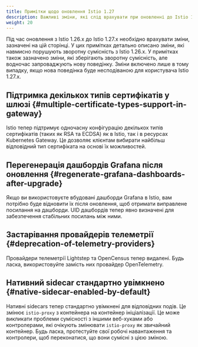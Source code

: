 ```yaml
---
title: Примітки щодо оновлення Istio 1.27
description: Важливі зміни, які слід врахувати при оновленні до Istio 1.27.0.
weight: 20
---
```


Під час оновлення з Istio 1.26.x до Istio 1.27.x необхідно врахувати зміни, зазначені на цій сторінці. У цих примітках детально описано зміни, які навмисно порушують зворотну сумісність з Istio 1.26.x. У примітках також зазначено зміни, які зберігають зворотну сумісність, але водночас запроваджують нову поведінку. Зміни включено лише в тому випадку, якщо нова поведінка буде несподіваною для користувача Istio 1.27.x.

## Підтримка декількох типів сертифікатів у шлюзі {#multiple-certificate-types-support-in-gateway}

Istio тепер підтримує одночасну конфігурацію декількох типів сертифікатів (таких як RSA та ECDSA) як в Istio, так і в ресурсах Kubernetes Gateway. Це дозволяє клієнтам вибирати найбільш відповідний тип сертифіката на основі їх можливостей.

## Перегенерація дашбордів Grafana після оновлення {#regenerate-grafana-dashboards-after-upgrade}

Якщо ви використовуєте вбудовані дашборди Grafana в Istio, вам потрібно буде відновити їх після оновлення, щоб отримати виправлене посилання на дашборди. UID дашбордів тепер явно визначені для забезпечення стабільних посилань між ними.

## Застарівання провайдерів телеметрії {#deprecation-of-telemetry-providers}

Провайдери телеметрії Lightstep та OpenCensus тепер видалені. Будь ласка, використовуйте замість них провайдер OpenTelemetry.

## Нативний sidecar стандартно увімкнено {#native-sidecar-enabled-by-default}

Нативні sidecars тепер стандартно увімкнені для відповідних подів. Це змінює `istio-proxy` з контейнера на контейнер ініціалізації. Це може викликати проблеми сумісності з іншими веб-хуками або контролерами, які очікують змінювати `istio-proxy` як звичайний контейнер. Будь ласка, протестуйте свої робочі навантаження та контролери, щоб переконатися, що вони сумісні з цією зміною.
